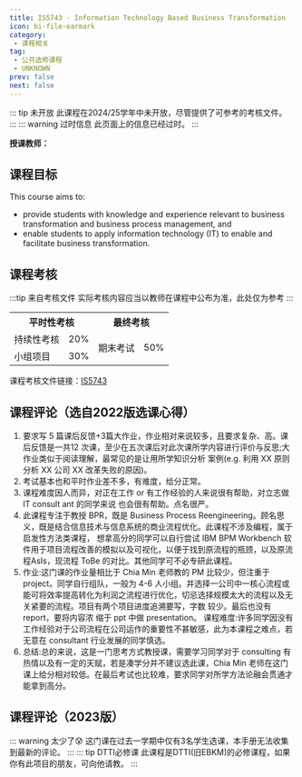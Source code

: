 ```yaml
---
title: IS5743 - Information Technology Based Business Transformation
icon: bi-file-earmark
category:
 - 课程相关
tag:
 - 公共选修课程
 - UNKNOWN
prev: false
next: false
---
```


::: tip 未开放
此课程在2024/25学年中未开放，尽管提供了可参考的考核文件。
:::
::: warning 过时信息
此页面上的信息已经过时。
:::

**授课教师：**


<VPBanner
  title = "冯洪嘉敏(Mrs. FUNG HONG Chia Min)"
  content = "Instructor I"
  logo = "https://www.cb.cityu.edu.hk/portfolio/photos/iscfung.jpg"
  :actions = '[  
        {
            text: "详细信息",
            link: "https://www.cb.cityu.edu.hk/People-and-Research/People/People-Details?eid=iscfung"
        },
    ]'
/>


## 课程目标

This course aims to:

- provide students with knowledge and experience relevant to business transformation and business process management, and
- enable students to apply information technology (IT) to enable and facilitate business transformation.

## 课程考核

:::tip 来自考核文件
实际考核内容应当以教师在课程中公布为准，此处仅为参考
:::

<table>
    <tr>
        <th colspan=2>
            平时性考核
        </th>
        <th colspan=2>
            最终考核
        </th>
    </tr>
    <tr>
        <td>
            持续性考核
        </td>
        <td>
            20%
        </td>
        <td rowspan=2>
            期末考试
        </td>
        <td rowspan=2>
            50%
        </td>
    </tr>
    <tr>
        <td>
            小组项目
        </td>
        <td>
            30%
        </td>
    </tr>
</table>

课程考核文件链接：[IS5743](https://www.cityu.edu.hk/pg/202324/course/IS5743.pdf)

## 课程评论（选自2022版选课心得）

1. 要求写 5 篇课后反馈+3篇大作业，作业相对来说较多，且要求复杂、高。课后反馈是一共12 次课，至少在五次课后对此次课所学内容进行评价与反思;大作业类似于阅读理解，最常见的是让用所学知识分析 案例(e.g. 利用 XX 原则分析 XX 公司 XX 改革失败的原因)。
2. 考试基本也和平时作业差不多，有难度，给分正常。
3. 课程难度因人而异，对正在工作 or 有工作经验的人来说很有帮助，对立志做 IT consult ant 的同学来说 也会很有帮助。点名很严。
4. 此课程专注于教授 BPR，既是 Business Process Reengineering。顾名思义，既是结合信息技术与信息系统的商业流程优化。此课程不涉及编程，属于启发性方法类课程， 想拿高分的同学可以自行尝试 IBM BPM Workbench 软件用于项目流程改善的模拟以及可视化，以便于找到原流程的瓶颈，以及原流程AsIs，现流程 ToBe 的对比。其他同学可不必专研此课程。
5. 作业:这门课的作业量相比于 Chia Min 老师教的 PM 比较少，但注重于 project。同学自行组队，一般为 4-6 人小组。并选择一公司中一核心流程或能可将效率提高转化为利润之流程进行优化，切忌选择规模太大的流程以及无关紧要的流程。项目有两个项目进度追溯要写，字数 较少。最后也没有 report，要将内容浓 缩于 ppt 中做 presentation。 课程难度:许多同学因没有工作经验对于公司流程在公司运作的重要性不甚敏感，此为本课程之难点，若无意在 consultant 行业发展的同学慎选。
6. 总结:总的来说，这是一门思考方式教授课，需要学习同学对于 consulting 有热情以及有一定的天赋，若是凑学分并不建议选此课，Chia Min 老师在这门课上给分相对较低。在最后考试也比较难，要求同学对所学方法论融会贯通才能拿到高分。

## 课程评论（2023版）

::: warning 太少了😰
这门课在过去一学期中仅有3名学生选课，本手册无法收集到最新的评论。
:::
::: tip DTTI必修课
此课程是DTTI(旧EBKM)的必修课程，如果你有此项目的朋友，可向他请教。
:::
